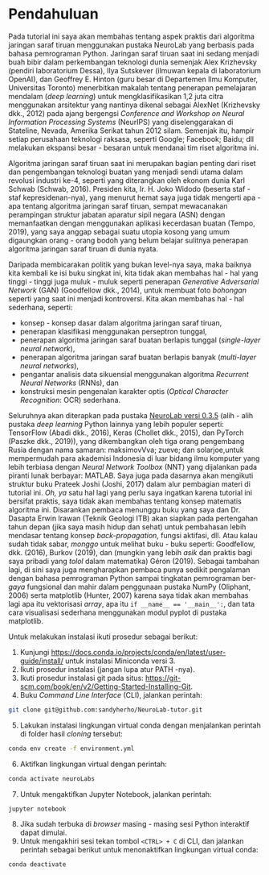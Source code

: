 # Pendahuluan

<p align=”justify”>Pada tutorial ini saya akan membahas tentang aspek praktis dari algoritma jaringan saraf tiruan menggunakan pustaka NeuroLab yang berbasis pada bahasa pemrograman Python. Jaringan saraf tiruan saat ini sedang menjadi buah bibir dalam perkembangan teknologi dunia semenjak Alex Krizhevsky (pendiri laboratorium Dessa), Ilya Sutskever (ilmuwan kepala di laboratorium OpenAI), dan Geoffrey E. Hinton (guru besar di Departemen Ilmu Komputer, Universitas Toronto) menerbitkan makalah tentang penerapan pemelajaran mendalam (<i>deep learning</i>) untuk mengklasifikasikan 1,2 juta citra menggunakan arsitektur yang nantinya dikenal sebagai AlexNet (Krizhevsky dkk., 2012) pada ajang bergengsi <i>Conference and Workshop on Neural Information Processing Systems</i> (NeurIPS) yang diselenggarakan di Stateline, Nevada, Amerika Serikat tahun 2012 silam. Semenjak itu, hampir setiap perusahaan teknologi raksasa, seperti Google; Facebook; Baidu; dll melakukan ekspansi besar - besaran untuk mendanai tim riset algoritma ini.</p>

<p align=”justify”>Algoritma jaringan saraf tiruan saat ini merupakan bagian penting dari riset dan pengembangan teknologi buatan yang menjadi sendi utama dalam revolusi industri ke-4, seperti yang diterangkan oleh ekonom dunia Karl Schwab (Schwab, 2016). Presiden kita, Ir. H. Joko Widodo (beserta staf - staf kepresidenan-nya), yang menurut hemat saya juga tidak mengerti apa - apa tentang algoritma jaringan saraf tiruan, sempat mewacanakan perampingan struktur jabatan aparatur sipil negara (ASN) dengan memanfaatkan dengan menggunakan aplikasi kecerdasan buatan (Tempo, 2019), yang saya anggap sebagai suatu utopia kosong yang umum digaungkan orang - orang bodoh yang belum belajar sulitnya penerapan algoritma jaringan saraf tiruan di dunia nyata.</p>

<p align=”justify”>Daripada membicarakan politik yang bukan level-nya saya, maka baiknya kita kembali ke isi buku singkat ini, kita tidak akan membahas hal - hal yang tinggi - tinggi juga muluk - muluk seperti penerapan <i>Generative Adversarial Network</i> (GAN) (Goodfellow dkk., 2014), untuk membuat foto <i>bohongan</i> seperti yang saat ini menjadi kontroversi. Kita akan membahas hal - hal sederhana, seperti:</p>
<ul>
    <li>konsep - konsep dasar dalam algoritma jaringan saraf tiruan,</li>
    <li>penerapan klasifikasi menggunakan perseptron tunggal,</li>
    <li>penerapan algoritma jaringan saraf buatan berlapis tunggal (<i>single-layer neural network</i>),</li>
    <li>penerapan algoritma jaringan saraf buatan berlapis banyak (<i>multi-layer neural networks</i>),</li>
    <li>pengantar analisis data sikuensial menggunakan algoritma <i>Recurrent Neural Networks</i> (RNNs), dan</li>
    <li>konstruksi mesin pengenalan karakter optis (<i>Optical Character Recognition</i>: OCR) sederhana.</li>
</ul>

<p align=”justify”>Seluruhnya akan diterapkan pada pustaka <a href="https://github.com/zueve/neurolab">NeuroLab versi 0.3.5</a> (alih - alih pustaka <i>deep learning</i> Python lainnya yang lebih populer seperti: TensorFlow (Abadi dkk., 2016), Keras (Chollet dkk., 2015), dan PyTorch (Paszke dkk., 2019)), yang dikembangkan oleh tiga orang pengembang Rusia dengan nama samaran: maksimovVva; zueve; dan solarjoe,untuk mempermudah para akademisi Indonesia di luar bidang ilmu komputer yang lebih terbiasa dengan <i>Neural Network Toolbox</i> (NNT) yang dijalankan pada piranti lunak berbayar: MATLAB. Saya juga pada dasarnya akan mengikuti struktur buku Prateek Joshi (Joshi, 2017) dalam alur pembagian materi di tutorial ini. <i>Oh, ya</i> satu hal lagi yang perlu saya ingatkan karena tutorial ini bersifat praktis, saya tidak akan membahas tentang konsep matematis algoritma ini. Disarankan pembaca menunggu buku yang saya dan Dr. Dasapta Erwin Irawan (Teknik Geologi ITB) akan siapkan pada pertengahan tahun depan (jika saya masih hidup dan sehat) untuk pembahasan lebih mendasar tentang konsep <i>back-propagation</i>, fungsi aktifasi, dll. Atau kalau sudah tidak sabar, <i>monggo</i> untuk melihat buku - buku seperti: Goodfellow, dkk. (2016), Burkov (2019), dan (mungkin yang lebih <i>asik</i> dan praktis bagi saya pribadi yang <i>tolol</i> dalam matematika) Géron (2019). Sebagai tambahan lagi, di sini saya juga mengharapkan pembaca punya sedikit pengalaman dengan bahasa pemrograman Python sampai tingkatan pemrograman ber-<i>gaya</i> fungsional dan mahir dalam penggunaan pustaka NumPy (Oliphant, 2006) serta matplotlib (Hunter, 2007) karena saya tidak akan membahas lagi apa itu vektorisasi <i>array</i>, apa itu <code>if __name__ == '__main__':</code>, dan tata cara visualisasi sederhana menggunakan modul pyplot di pustaka matplotlib.</p>

<p style="text-align:justify">Untuk melakukan instalasi ikuti prosedur sebagai berikut:</p>

1. Kunjungi <url>https://docs.conda.io/projects/conda/en/latest/user-guide/install/</url> untuk instalasi Miniconda versi 3.
2. Ikuti prosedur instalasi (jangan lupa atur PATH -nya).
3. Ikuti prosedur instalasi git pada situs:
<url>https://git-scm.com/book/en/v2/Getting-Started-Installing-Git</url>.
4. Buku *Command Line Interface* (CLI), jalankan perintah:
```bash
git clone git@github.com:sandyherho/NeuroLab-tutor.git
```
5. Lakukan instalasi lingkungan virtual conda dengan menjalankan perintah di folder hasil *cloning* tersebut:
```bash
conda env create -f environment.yml
```
6. Aktifkan lingkungan virtual dengan perintah:
```bash
conda activate neuroLabs
```
7. Untuk mengaktifkan Jupyter Notebook, jalankan perintah:
```(bash)
jupyter notebook
```
8. Jika sudah terbuka di *browser* masing - masing sesi Python interaktif dapat dimulai.
9. Untuk mengakhiri sesi tekan tombol `<CTRL> + C` di CLI, dan jalankan perintah sebagai berikut untuk menonaktifkan lingkungan virtual conda:
```(bash)
conda deactivate
```
